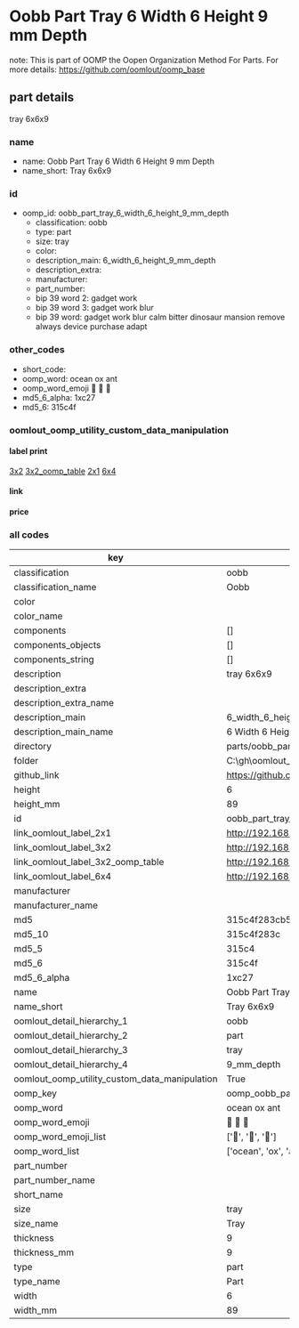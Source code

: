 # Oobb Part Tray 6 Width 6 Height 9 mm Depth  

note: This is part of OOMP the Oopen Organization Method For Parts. For more details: https://github.com/oomlout/oomp_base

##  part details
  



tray 6x6x9



### name
* name: Oobb Part Tray 6 Width 6 Height 9 mm Depth
* name_short: Tray 6x6x9 
### id
* oomp_id: oobb_part_tray_6_width_6_height_9_mm_depth
  * classification: oobb
  * type: part
  * size: tray
  * color: 
  * description_main: 6_width_6_height_9_mm_depth
  * description_extra: 
  * manufacturer: 
  * part_number: 
  * bip 39 word 2: gadget work
  * bip 39 word 3: gadget work blur
  * bip 39 word: gadget work blur calm bitter dinosaur mansion remove always device purchase adapt

### other_codes
* short_code: 
* oomp_word: ocean ox ant
* oomp_word_emoji :ocean: :ox: :ant:
* md5_6_alpha: 1xc27
* md5_6: 315c4f






### oomlout_oomp_utility_custom_data_manipulation
#### label print
[3x2](http://192.168.1.245:1112/?label=oomp%201xc27)
[3x2_oomp_table](http://192.168.1.108:1112/?label=oomp%201xc27)
[2x1](http://192.168.1.242:1112/?label=oomp%201xc27)
[6x4](http://192.168.1.55:1112/?label=oomp%201xc27)    

#### link

                              

#### price







### all codes 
| key | value |  
| --- | --- |  
| classification | oobb |  
| classification_name | Oobb |  
| color |  |  
| color_name |  |  
| components | [] |  
| components_objects | [] |  
| components_string | [] |  
| description | tray 6x6x9 |  
| description_extra |  |  
| description_extra_name |  |  
| description_main | 6_width_6_height_9_mm_depth |  
| description_main_name | 6 Width 6 Height 9 mm Depth |  
| directory | parts/oobb_part_tray_6_width_6_height_9_mm_depth |  
| folder | C:\gh\oomlout_oobb_version_4_generated_parts\parts\oobb_part_tray_6_width_6_height_9_mm_depth |  
| github_link | https://github.com/oomlout/oomlout_oomp_part_src/tree/main/parts/oobb_part_tray_6_width_6_height_9_mm_depth |  
| height | 6 |  
| height_mm | 89 |  
| id | oobb_part_tray_6_width_6_height_9_mm_depth |  
| link_oomlout_label_2x1 | http://192.168.1.242:1112/?label=oomp%201xc27 |  
| link_oomlout_label_3x2 | http://192.168.1.245:1112/?label=oomp%201xc27 |  
| link_oomlout_label_3x2_oomp_table | http://192.168.1.108:1112/?label=oomp%201xc27 |  
| link_oomlout_label_6x4 | http://192.168.1.55:1112/?label=oomp%201xc27 |  
| manufacturer |  |  
| manufacturer_name |  |  
| md5 | 315c4f283cb5f0e8f98b620830ff62f5 |  
| md5_10 | 315c4f283c |  
| md5_5 | 315c4 |  
| md5_6 | 315c4f |  
| md5_6_alpha | 1xc27 |  
| name | Oobb Part Tray 6 Width 6 Height 9 mm Depth |  
| name_short | Tray 6x6x9  |  
| oomlout_detail_hierarchy_1 | oobb |  
| oomlout_detail_hierarchy_2 | part |  
| oomlout_detail_hierarchy_3 | tray |  
| oomlout_detail_hierarchy_4 | 9_mm_depth |  
| oomlout_oomp_utility_custom_data_manipulation | True |  
| oomp_key | oomp_oobb_part_tray_6_width_6_height_9_mm_depth |  
| oomp_word | ocean ox ant |  
| oomp_word_emoji | :ocean: :ox: :ant: |  
| oomp_word_emoji_list | [':ocean:', ':ox:', ':ant:'] |  
| oomp_word_list | ['ocean', 'ox', 'ant'] |  
| part_number |  |  
| part_number_name |  |  
| short_name |  |  
| size | tray |  
| size_name | Tray |  
| thickness | 9 |  
| thickness_mm | 9 |  
| type | part |  
| type_name | Part |  
| width | 6 |  
| width_mm | 89 |  
